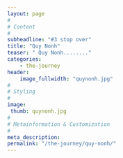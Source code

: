 ```yaml
---
layout: page
#
# Content
#
subheadline: "#3 stop over"
title: "Quy Nonh"
teaser: " Quy Nonh........"
categories:
    - the-journey
header:
    image_fullwidth: "quynonh.jpg"
#
# Styling
#
image:
 thumb: quynonh.jpg
#
# Metainformation & Customization
#
meta_description:
permalink: "/the-journey/quy-nonh/"
---
```


